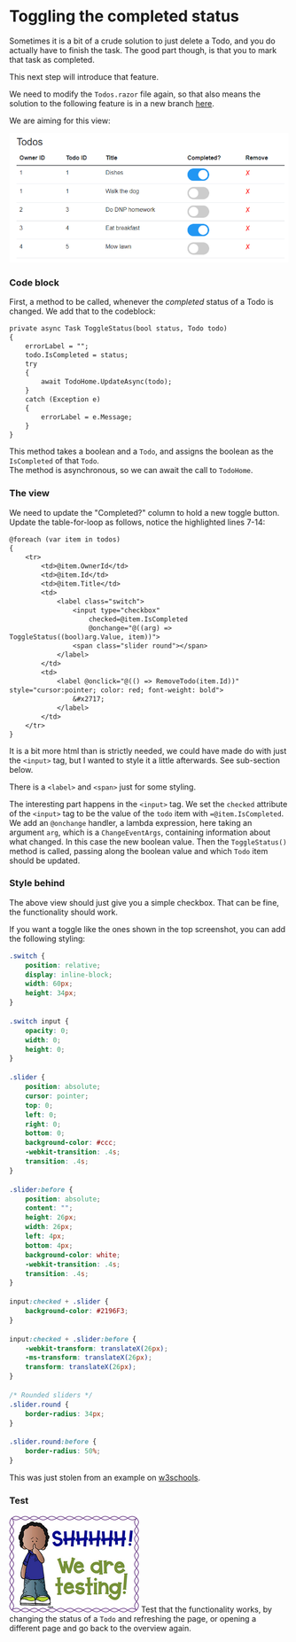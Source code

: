 # Toggling the completed status

Sometimes it is a bit of a crude solution to just delete a Todo, and you do actually have to finish the task.
The good part though, is that you to mark that task as completed. 

This next step will introduce that feature.

We need to modify the `Todos.razor` file again, so that also means the solution to the following feature is in a new branch [here](https://github.com/TroelsMortensen/BlazorTodoApp/tree/3ToggleStatusFeature).

We are aiming for this view:

![img.png](Resources/ToggleStatus.png)

### Code block
First, a method to be called, whenever the _completed_ status of a Todo is changed. We add that to the codeblock:

```razor
private async Task ToggleStatus(bool status, Todo todo)
{
    errorLabel = "";            
    todo.IsCompleted = status;
    try
    {
        await TodoHome.UpdateAsync(todo);
    }
    catch (Exception e)
    {
        errorLabel = e.Message;
    }
}
```

This method takes a boolean and a `Todo`, and assigns the boolean as the `IsCompleted` of that `Todo`.\
The method is asynchronous, so we can await the call to `TodoHome`.

### The view

We need to update the "Completed?" column to hold a new toggle button. Update the table-for-loop as follows, notice the highlighted lines 7-14:

```razor{7-14}
@foreach (var item in todos)
{
    <tr>
        <td>@item.OwnerId</td>
        <td>@item.Id</td>
        <td>@item.Title</td>
        <td>
            <label class="switch">
                <input type="checkbox" 
                    checked=@item.IsCompleted 
                    @onchange="@((arg) => ToggleStatus((bool)arg.Value, item))">
                <span class="slider round"></span>
            </label>
        </td>
        <td>
            <label @onclick="@(() => RemoveTodo(item.Id))" style="cursor:pointer; color: red; font-weight: bold">
                &#x2717;
            </label>
        </td>
    </tr>
}
```

It is a bit more html than is strictly needed, we could have made do with just the `<input>` tag, but I wanted to style it a little afterwards. See sub-section below.

There is a `<label>` and `<span>` just for some styling.

The interesting part happens in the `<input>` tag. We set the `checked` attribute of the `<input>` tag to be the value of the `todo` item with `=@item.IsCompleted`.\
We add an `@onchange` handler, a lambda expression, here taking an argument `arg`, which is a `ChangeEventArgs`, containing information about what changed. In this case the new boolean value.
Then the `ToggleStatus()` method is called, passing along the boolean value and which `Todo` item should be updated.


### Style behind
The above view should just give you a simple checkbox. That can be fine, the functionality should work. 

If you want a toggle like the ones shown in the top screenshot, you can add the following styling:

```css
.switch {
    position: relative;
    display: inline-block;
    width: 60px;
    height: 34px;
}

.switch input {
    opacity: 0;
    width: 0;
    height: 0;
}

.slider {
    position: absolute;
    cursor: pointer;
    top: 0;
    left: 0;
    right: 0;
    bottom: 0;
    background-color: #ccc;
    -webkit-transition: .4s;
    transition: .4s;
}

.slider:before {
    position: absolute;
    content: "";
    height: 26px;
    width: 26px;
    left: 4px;
    bottom: 4px;
    background-color: white;
    -webkit-transition: .4s;
    transition: .4s;
}

input:checked + .slider {
    background-color: #2196F3;
}

input:checked + .slider:before {
    -webkit-transform: translateX(26px);
    -ms-transform: translateX(26px);
    transform: translateX(26px);
}

/* Rounded sliders */
.slider.round {
    border-radius: 34px;
}

.slider.round:before {
    border-radius: 50%;
}
```

This was just stolen from an example on [w3schools](https://www.w3schools.com/howto/howto_css_switch.asp).

### Test

![img.png](Resources/Test1.png)
Test that the functionality works, by changing the status of a `Todo` and refreshing the page, or opening a different page and go back to the overview again.
